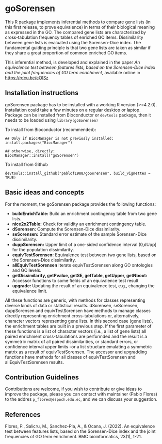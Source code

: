 # goSorensen
This R package implements inferential methods to compare gene lists (in this first release, to prove equivalence) in terms of their biological meaning as expressed in the GO. The compared gene lists are characterized by cross-tabulation frequency tables of enriched GO items. Dissimilarity between gene lists is evaluated using the Sorensen-Dice index.
The fundamental guiding principle is that two gene lists are taken as similar if they share a great proportion of common enriched GO items.

This inferential method, is developed and explained in the paper *An equivalence test between features lists, based on the Sorensen-Dice index and the joint frequencies of GO term enrichment*, available online in <https://rdcu.be/cOISz>

## Installation instructions
goSorensen package has to be installed with a working R version (>=4.2.0). Installation could take a few minutes on a regular desktop or laptop. Package can be installed from Bioconductor or `devtools` package, then it needs to be loaded using `library(goSorensen)`

To install from Bioconductor (recommended):
```{r}
## Only if BiocManager is not previosly installed:
install.packages("BiocManager")

## otherwise, directly:
BiocManager::install("goSorensen")
```

To install from Github

```{r}
devtools::install_github("pablof1988/goSorensen", build_vignettes = TRUE)
```

## Basic ideas and concepts
For the moment, the goSorensen package provides the following functions:

- **buildEnrichTable:** Build an enrichment contingency table from two gene lists. 
- **nice2x2Table:** Check for validity an enrichment contingency table.
- **dSorensen:** Compute the Sorensen-Dice dissimilarity.
- **seSorensen:** Standard error estimate of the sample Sorensen-Dice dissimilarity.
- **duppSorensen:** Upper limit of a one-sided confidence interval (0,dUpp] for the population dissimilarity.
- **equivTestSorensen:** Equivalence test between two gene lists, based on the Sorensen-Dice dissimilarity.
- **allEquivTestSorensen** Iterate equivTestSorensen along GO ontologies and GO levels.
- **getDissimilarity, getPvalue, getSE, getTable, getUpper, getNboot:** Accessor functions to some fields of an equivalence test result
- **upgrade:** Updating the result of an equivalence test, e.g., changing the equivalence limit.


All these functions are generic, with methods for classes representing diverse kinds of data or statistical results. dSorensen, seSorensen, duppSorensen and equivTestSorensen have methods to manage classes directly representing enrichment cross-tabulations or, alternatively, character vectors representing gene lists. In this second case (gene lists), the enrichment tables are built in a previous step. If the first parameter of these functions is a list of character vectors (i.e., a list of gene lists) all paired enrichment cross-tabulations are performded and the result is a symmetric matrix of all paired dissimilarities, or standard errors, or confidence interval upper limits -or a list structure emulating a symmetric matrix as a result of equivTestSorensen. The accessor and upgradding functions have methods for all classes of equivTestSorensen and allEquivTestSorensen results.

## Contribution Guidelines
Contributions are welcome, if you wish to contribute or give ideas to improve the package, please you can contact with maintainer (Pablo Flores) to the addres `p_flores@espoch.edu.ec`, and we can discuss your suggestion.

## References
<div id="refs" class="references">
<div id="goSorensen">

Flores, P., Salicru, M., Sanchez-Pla, A., & Ocana, J. (2022). An equivalence test between features lists, based on the Sorensen-Dice index and the joint frequencies of GO term enrichment. BMC bioinformatics, 23(1), 1-21.

</div>
</div>
